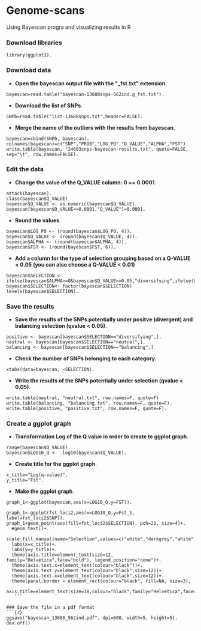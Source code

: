 # Genome-scans
Using Bayescan progra and visualizing results in R

### Download libraries
```{r}
library(ggplot2). 
```

### Download data

* **Open the bayescan output file with the "_fst.txt" extension**. 
```{r}
bayescan=read.table("bayescan-13688snps-562ind.g_fst.txt"). 
```

* **Download the list of SNPs**.
```{r}
SNPb=read.table("list-13688snps.txt",header=FALSE). 
```

* **Merge the name of the outliers with the results from bayescan**. 
```{r}
bayescan=cbind(SNPb, bayescan). 
colnames(bayescan)=c("SNP","PROB","LOG_PO","Q_VALUE","ALPHA","FST"). 
write.table(bayescan, "24603snps-bayescan-results.txt", quote=FALSE, sep="\t", row.names=FALSE). 
```

### Edit the data

* **Change the value of the Q_VALUE column: 0 == 0.0001**.  
```{r}
attach(bayescan). 
class(bayescan$Q_VALUE)  
bayescan$Q_VALUE <- as.numeric(bayescan$Q_VALUE). 
bayescan[bayescan$Q_VALUE<=0.0001,"Q_VALUE"]=0.0001. 
```

* **Round the values**.  
```{r}
bayescan$LOG_PO <- (round(bayescan$LOG_PO, 4)). 
bayescan$Q_VALUE <- (round(bayescan$Q_VALUE, 4)). 
bayescan$ALPHA <- (round(bayescan$ALPHA, 4)). 
bayescan$FST <- (round(bayescan$FST, 6)). 
```

* **Add a column for the type of selection grouping based on a Q-VALUE < 0.05 (you can also choose a Q-VALUE < 0.01)**  
```{r}
bayescan$SELECTION <- ifelse(bayescan$ALPHA>=0&bayescan$Q_VALUE<=0.05,"diversifying",ifelse(bayescan$ALPHA>=0&bayescan$Q_VALUE>0.05,"neutral","balancing")). 
bayescan$SELECTION<- factor(bayescan$SELECTION)
levels(bayescan$SELECTION). 
```

### Save the results

* **Save the results of the SNPs potentially under positve (divergent) and balancing selection (qvalue < 0.05)**. 
```{r}
positive <- bayescan[bayescan$SELECTION=="diversifying",]. 
neutral <- bayescan[bayescan$SELECTION=="neutral",]. 
balancing <- bayescan[bayescan$SELECTION=="balancing",]  
```

* **Check the number of SNPs belonging to each category**. 
```{r}
xtabs(data=bayescan, ~SELECTION). 
```

* **Write the results of the SNPs potentially under selection (qvalue < 0.05)**. 
```{r}
write.table(neutral, "neutral.txt", row.names=F, quote=F)  
write.table(balancing, "balancing.txt", row.names=F, quote=F). 
write.table(positive, "positive.txt", row.names=F, quote=F). 
```

### Create a ggplot graph

* **Transformation Log of the Q value in order to create te ggplot graph**. 
```{r}
range(bayescan$Q_VALUE). 
bayescan$LOG10_Q <- -log10(bayescan$Q_VALUE). 
```

* **Create title for the ggplot graph**. 
```{r}
x_title="Log(q-value)". 
y_title="Fst". 
```

* **Make the ggplot graph**. 
```{r}
graph_1<-ggplot(bayescan,aes(x=LOG10_Q,y=FST)). 

graph_1<-ggplot(fst_loci2,aes(x=LOG10_Q,y=Fst_1, label=fst_loci2$SNP)). 
graph_1+geom_point(aes(fill=fst_loci2$SELECTION), pch=21, size=4)+. 
  #geom_text()+. 
  scale_fill_manual(name="Selection",values=c("white","darkgrey","white"))+. 
  labs(x=x_title)+. 
  labs(y=y_title)+. 
  theme(axis.title=element_text(size=12, family="Helvetica",face="bold"), legend.position="none")+. 
  theme(axis.text.x=element_text(colour="black"))+. 
  theme(axis.text.y=element_text(colour="black",size=12))+. 
  theme(axis.text.x=element_text(colour="black",size=12))+. 
  theme(panel.border = element_rect(colour="black", fill=NA, size=3),  
        axis.title=element_text(size=18,colour="black",family="Helvetica",face="bold")). 
   ```
   
### Save the file in a pdf format
```{r}
ggsave("bayescan_13688_562ind.pdf", dpi=600, width=5, height=5). 
dev.off()
 ```
